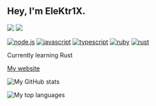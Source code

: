 ## Hey, I'm EleKtr1X.

<img src="https://img.shields.io/badge/i%20like%20this-blue-%230099ff"/>
<img src="https://img.shields.io/badge/and%20this%20one-too-%23000080"/>


[![node.js]](https://nodejs.org/)
[![javascript]](https://en.wikipedia.org/wiki/JavaScript)
[![typescript]](https://www.typescriptlang.org/)
[![ruby]](https://www.ruby-lang.org/en/)
[![rust]](https://www.rust-lang.org/)

Currently learning Rust

[My website][website]

![My GitHub stats](https://github-readme-stats.vercel.app/api?username=EleKtr1X&theme=github_dark&show_icons=true)

![My top languages](https://github-readme-stats.vercel.app/api/top-langs/?username=EleKtr1X&layout=compact&theme=github_dark)

[bot]: https://discord.gg/dqV3ypQ
[website]: https://elektr1x.github.io
[node.js]: https://img.shields.io/badge/node.js-339933?style=for-the-badge&labelColor=1e2122&logo=nodedotjs
[javascript]: https://img.shields.io/badge/javascript-f7df1e?style=for-the-badge&labelColor=f7df1e&logoColor=333333&logo=javascript
[typescript]: https://img.shields.io/badge/typescript-3178c6?style=for-the-badge&labelColor=3178c6&logoColor=white&logo=typescript
[ruby]: https://img.shields.io/badge/ruby-cc342d?style=for-the-badge&labelColor=fad3a1&logoColor=cc342d&logo=ruby
[rust]: https://img.shields.io/badge/rust-FF7043?style=for-the-badge&labelColor=231F20&logoColor=FF7043&logo=rust
